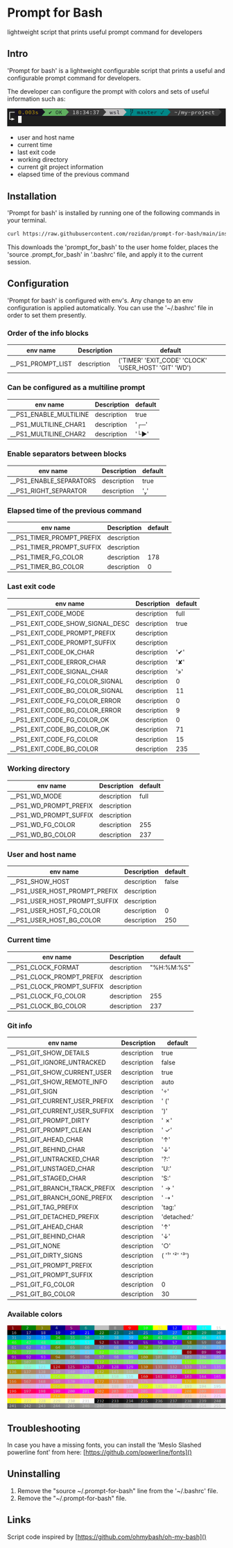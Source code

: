 # Prompt for Bash

lightweight script that prints useful prompt command for developers

## Intro

'Prompt for bash' is a lightweight configurable script that prints a useful and configurable prompt command for
developers.

The developer can configure the prompt with colors and sets of useful information such as:

![prompt1.PNG](prompt1.PNG)

* user and host name
* current time
* last exit code
* working directory
* current git project information
* elapsed time of the previous command

## Installation

'Prompt for bash' is installed by running one of the following commands in your terminal.

```bash
curl https://raw.githubusercontent.com/rozidan/prompt-for-bash/main/install.sh | bash
```

This downloads the 'prompt_for_bash' to the user home folder,
places the 'source .prompt_for_bash' in '.bashrc' file, and
apply it to the current session.

## Configuration

'Prompt for bash' is configured with env's.
Any change to an env configuration is applied automatically.
You can use the '~/.bashrc' file in order to set them presently.

### Order of the info blocks

| env name          | Description | default                                              |
|-------------------|-------------|------------------------------------------------------|
| __PS1_PROMPT_LIST | description | ('TIMER' 'EXIT_CODE' 'CLOCK' 'USER_HOST' 'GIT' 'WD') |

### Can be configured as a multiline prompt

| env name               | Description | default |
|------------------------|-------------|---------|
| __PS1_ENABLE_MULTILINE | description | true    |
| __PS1_MULTILINE_CHAR1  | description | '┌─'    |
| __PS1_MULTILINE_CHAR2  | description | '└►'    |

### Enable separators between blocks

| env name                | Description | default |
|-------------------------|-------------|---------|
| __PS1_ENABLE_SEPARATORS | description | true    |
| __PS1_RIGHT_SEPARATOR   | description | ''     |

### Elapsed time of the previous command

| env name                  | Description | default |
|---------------------------|-------------|---------|
| __PS1_TIMER_PROMPT_PREFIX | description |         |
| __PS1_TIMER_PROMPT_SUFFIX | description |         |
| __PS1_TIMER_FG_COLOR      | description | 178     |
| __PS1_TIMER_BG_COLOR      | description | 0       |

### Last exit code

| env name                         | Description | default |
|----------------------------------|-------------|---------|
| __PS1_EXIT_CODE_MODE             | description | full    |
| __PS1_EXIT_CODE_SHOW_SIGNAL_DESC | description | true    |
| __PS1_EXIT_CODE_PROMPT_PREFIX    | description |         |
| __PS1_EXIT_CODE_PROMPT_SUFFIX    | description |         |
| __PS1_EXIT_CODE_OK_CHAR          | description | '✔'     |
| __PS1_EXIT_CODE_ERROR_CHAR       | description | '✘'     |
| __PS1_EXIT_CODE_SIGNAL_CHAR      | description | '»'     |
| __PS1_EXIT_CODE_FG_COLOR_SIGNAL  | description | 0       |
| __PS1_EXIT_CODE_BG_COLOR_SIGNAL  | description | 11      |
| __PS1_EXIT_CODE_FG_COLOR_ERROR   | description | 0       |
| __PS1_EXIT_CODE_BG_COLOR_ERROR   | description | 9       |
| __PS1_EXIT_CODE_FG_COLOR_OK      | description | 0       |
| __PS1_EXIT_CODE_BG_COLOR_OK      | description | 71      |
| __PS1_EXIT_CODE_FG_COLOR         | description | 15      |
| __PS1_EXIT_CODE_BG_COLOR         | description | 235     |

### Working directory

| env name               | Description | default |
|------------------------|-------------|---------|
| __PS1_WD_MODE          | description | full    |
| __PS1_WD_PROMPT_PREFIX | description |         |
| __PS1_WD_PROMPT_SUFFIX | description |         |
| __PS1_WD_FG_COLOR      | description | 255     |
| __PS1_WD_BG_COLOR      | description | 237     |

### User and host name

| env name                      | Description | default |
|-------------------------------|-------------|---------|
| __PS1_SHOW_HOST               | description | false   |
| __PS1_USER_HOST_PROMPT_PREFIX | description |         |
| __PS1_USER_HOST_PROMPT_SUFFIX | description |         |
| __PS1_USER_HOST_FG_COLOR      | description | 0       |
| __PS1_USER_HOST_BG_COLOR      | description | 250     |

### Current time

| env name                  | Description | default    |
|---------------------------|-------------|------------|
| __PS1_CLOCK_FORMAT        | description | "%H:%M:%S" |
| __PS1_CLOCK_PROMPT_PREFIX | description |            |
| __PS1_CLOCK_PROMPT_SUFFIX | description |            |
| __PS1_CLOCK_FG_COLOR      | description | 255        |
| __PS1_CLOCK_BG_COLOR      | description | 237        |

### Git info

| env name                      | Description | default          |
|-------------------------------|-------------|------------------|
| __PS1_GIT_SHOW_DETAILS        | description | true             |
| __PS1_GIT_IGNORE_UNTRACKED    | description | false            |
| __PS1_GIT_SHOW_CURRENT_USER   | description | true             |
| __PS1_GIT_SHOW_REMOTE_INFO    | description | auto             |
| __PS1_GIT_SIGN                | description | ''              |
| __PS1_GIT_CURRENT_USER_PREFIX | description | ' ('             |
| __PS1_GIT_CURRENT_USER_SUFFIX | description | ')'              |
| __PS1_GIT_PROMPT_DIRTY        | description | ' ✗'             |
| __PS1_GIT_PROMPT_CLEAN        | description | ' ✓'             |
| __PS1_GIT_AHEAD_CHAR          | description | '↑'              |
| __PS1_GIT_BEHIND_CHAR         | description | '↓'              |
| __PS1_GIT_UNTRACKED_CHAR      | description | '?:'             |
| __PS1_GIT_UNSTAGED_CHAR       | description | 'U:'             |
| __PS1_GIT_STAGED_CHAR         | description | 'S:'             |
| __PS1_GIT_BRANCH_TRACK_PREFIX | description | ' → '            |
| __PS1_GIT_BRANCH_GONE_PREFIX  | description | ' ⇢ '            |
| __PS1_GIT_TAG_PREFIX          | description | 'tag:'           |
| __PS1_GIT_DETACHED_PREFIX     | description | 'detached:'      |
| __PS1_GIT_AHEAD_CHAR          | description | '↑'              |
| __PS1_GIT_BEHIND_CHAR         | description | '↓'              |
| __PS1_GIT_NONE                | description | '○'              |
| __PS1_GIT_DIRTY_SIGNS         | description | (   '¹' '²' '³') |
| __PS1_GIT_PROMPT_PREFIX       | description |                  |
| __PS1_GIT_PROMPT_SUFFIX       | description |                  |
| __PS1_GIT_FG_COLOR            | description | 0                |
| __PS1_GIT_BG_COLOR            | description | 30               |

### Available colors

![colors.PNG](colors.PNG)

## Troubleshooting
In case you have a missing fonts, you can install the 'Meslo Slashed powerline font' from here: [https://github.com/powerline/fonts]() 

## Uninstalling

1. Remove the "source ~/.prompt-for-bash" line from the '~/.bashrc' file.
2. Remove the "~/.prompt-for-bash" file.

## Links
Script code inspired by [https://github.com/ohmybash/oh-my-bash]()
